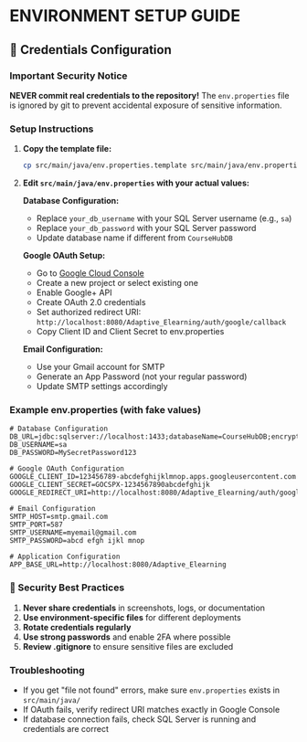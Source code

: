 # ENVIRONMENT SETUP GUIDE

## 🔐 Credentials Configuration

### Important Security Notice
**NEVER commit real credentials to the repository!** The `env.properties` file is ignored by git to prevent accidental exposure of sensitive information.

### Setup Instructions

1. **Copy the template file:**
   ```bash
   cp src/main/java/env.properties.template src/main/java/env.properties
   ```

2. **Edit `src/main/java/env.properties` with your actual values:**

   **Database Configuration:**
   - Replace `your_db_username` with your SQL Server username (e.g., `sa`)
   - Replace `your_db_password` with your SQL Server password
   - Update database name if different from `CourseHubDB`

   **Google OAuth Setup:**
   - Go to [Google Cloud Console](https://console.cloud.google.com/)
   - Create a new project or select existing one
   - Enable Google+ API
   - Create OAuth 2.0 credentials
   - Set authorized redirect URI: `http://localhost:8080/Adaptive_Elearning/auth/google/callback`
   - Copy Client ID and Client Secret to env.properties

   **Email Configuration:**
   - Use your Gmail account for SMTP
   - Generate an App Password (not your regular password)
   - Update SMTP settings accordingly

### Example env.properties (with fake values)
```properties
# Database Configuration
DB_URL=jdbc:sqlserver://localhost:1433;databaseName=CourseHubDB;encrypt=false;trustServerCertificate=true
DB_USERNAME=sa
DB_PASSWORD=MySecretPassword123

# Google OAuth Configuration
GOOGLE_CLIENT_ID=123456789-abcdefghijklmnop.apps.googleusercontent.com
GOOGLE_CLIENT_SECRET=GOCSPX-1234567890abcdefghijk
GOOGLE_REDIRECT_URI=http://localhost:8080/Adaptive_Elearning/auth/google/callback

# Email Configuration
SMTP_HOST=smtp.gmail.com
SMTP_PORT=587
SMTP_USERNAME=myemail@gmail.com
SMTP_PASSWORD=abcd efgh ijkl mnop

# Application Configuration
APP_BASE_URL=http://localhost:8080/Adaptive_Elearning
```

### 🚨 Security Best Practices

1. **Never share credentials** in screenshots, logs, or documentation
2. **Use environment-specific files** for different deployments
3. **Rotate credentials regularly**
4. **Use strong passwords** and enable 2FA where possible
5. **Review .gitignore** to ensure sensitive files are excluded

### Troubleshooting

- If you get "file not found" errors, make sure `env.properties` exists in `src/main/java/`
- If OAuth fails, verify redirect URI matches exactly in Google Console
- If database connection fails, check SQL Server is running and credentials are correct